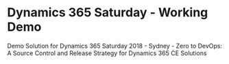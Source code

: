 # Dynamics 365 Saturday - Working Demo
Demo Solution for Dynamics 365 Saturday 2018 - Sydney - Zero to DevOps: A Source Control and Release Strategy for Dynamics 365 CE Solutions